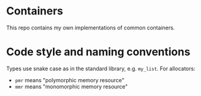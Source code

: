 # Containers

This repo contains my own implementations of common containers.

# Code style and naming conventions

Types use snake case as in the standard library, e.g. `my_list`.
For allocators:
- `pmr` means "polymorphic memory resource"
- `mmr` means "monomorphic memory resource"